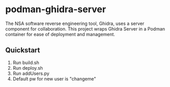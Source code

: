 podman-ghidra-server
=====

The NSA software reverse engineering tool, Ghidra, uses a server component for collaboration. This project wraps Ghidra Server in a Podman container for ease of deployment and management.

## Quickstart

1. Run build.sh
2. Run deploy.sh
3. Run addUsers.py
4. Default pw for new user is "changeme"
